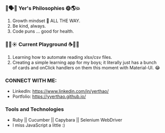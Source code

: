 
### 🧐🗣🧞 Yer's Philosophies 🌞🌎💥
1. Growth mindset 🌱 ALL THE WAY. 
2. Be kind, always.
3. Code puns ... good for health.

### 🔭🌈☀️ Current Playground ☕️🥅🏀
1. Learning how to automate reading xlsx/csv files.
2. Creating a simple learning app for my boys; it literally just has a bunch of cards and onClick handlers on them this moment with Material-UI. 😂 

<!-- 
### ⚡⚡⚡ Non-Code Stuff ⚡⚡⚡
 -->

### CONNECT WITH ME:
* LinkedIn: https://www.linkedin.com/in/yerthao/
* Portfolio: https://yyerthao.github.io/

### Tools and Technologies 
* Ruby || Cucumber || Capybara || Selenium WebDriver
* I miss JavaScript a little :) 


<!-- ### Yer in a Nutshell -->
